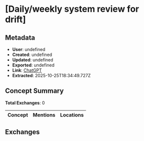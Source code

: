 # \[Daily/weekly system review for drift\]

## Metadata

- **User**: undefined
- **Created**: undefined
- **Updated**: undefined
- **Exported**: undefined
- **Link**: [ChatGPT](undefined)
- **Extracted**: 2025-10-25T18:34:49.727Z

## Concept Summary

**Total Exchanges**: 0

| Concept | Mentions | Locations |
|---------|----------|----------|

## Exchanges

